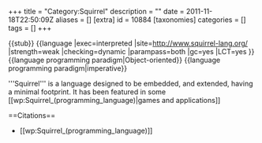 +++
title = "Category:Squirrel"
description = ""
date = 2011-11-18T22:50:09Z
aliases = []
[extra]
id = 10884
[taxonomies]
categories = []
tags = []
+++

{{stub}}
{{language
|exec=interpreted
|site=http://www.squirrel-lang.org/
|strength=weak
|checking=dynamic
|parampass=both
|gc=yes
|LCT=yes
}}
{{language programming paradigm|Object-oriented}}
{{language programming paradigm|imperative}}

'''Squirrel''' is a language designed to be embedded, and extended, having a minimal footprint. It has been featured in some [[wp:Squirrel_(programming_language)|games and applications]]

==Citations==
* [[wp:Squirrel_(programming_language)]]
